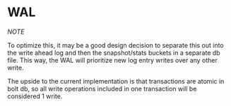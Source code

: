 # WAL

*NOTE*

To optimize this, it may be a good design decision to separate this out into the write ahead log and then the snapshot/stats buckets in a separate db file. This way, the WAL will prioritize new log entry writes over any other write.

The upside to the current implementation is that transactions are atomic in bolt db, so all write operations included in one transaction will be considered 1 write. 